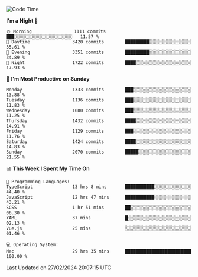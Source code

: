 <!--START_SECTION:waka-->
![Code Time](http://img.shields.io/badge/Code%20Time-3%2C689%20hrs%2038%20mins-blue)

**I'm a Night 🦉** 

```text
🌞 Morning                1111 commits        ███░░░░░░░░░░░░░░░░░░░░░░   11.57 % 
🌆 Daytime                3420 commits        █████████░░░░░░░░░░░░░░░░   35.61 % 
🌃 Evening                3351 commits        █████████░░░░░░░░░░░░░░░░   34.89 % 
🌙 Night                  1722 commits        ████░░░░░░░░░░░░░░░░░░░░░   17.93 % 
```
📅 **I'm Most Productive on Sunday** 

```text
Monday                   1333 commits        ███░░░░░░░░░░░░░░░░░░░░░░   13.88 % 
Tuesday                  1136 commits        ███░░░░░░░░░░░░░░░░░░░░░░   11.83 % 
Wednesday                1080 commits        ███░░░░░░░░░░░░░░░░░░░░░░   11.25 % 
Thursday                 1432 commits        ████░░░░░░░░░░░░░░░░░░░░░   14.91 % 
Friday                   1129 commits        ███░░░░░░░░░░░░░░░░░░░░░░   11.76 % 
Saturday                 1424 commits        ████░░░░░░░░░░░░░░░░░░░░░   14.83 % 
Sunday                   2070 commits        █████░░░░░░░░░░░░░░░░░░░░   21.55 % 
```


📊 **This Week I Spent My Time On** 

```text
💬 Programming Languages: 
TypeScript               13 hrs 8 mins       ███████████░░░░░░░░░░░░░░   44.40 % 
JavaScript               12 hrs 47 mins      ███████████░░░░░░░░░░░░░░   43.21 % 
SCSS                     1 hr 51 mins        ██░░░░░░░░░░░░░░░░░░░░░░░   06.30 % 
YAML                     37 mins             █░░░░░░░░░░░░░░░░░░░░░░░░   02.13 % 
Vue.js                   25 mins             ░░░░░░░░░░░░░░░░░░░░░░░░░   01.46 % 

💻 Operating System: 
Mac                      29 hrs 35 mins      █████████████████████████   100.00 % 
```


 Last Updated on 27/02/2024 20:07:15 UTC
<!--END_SECTION:waka-->
